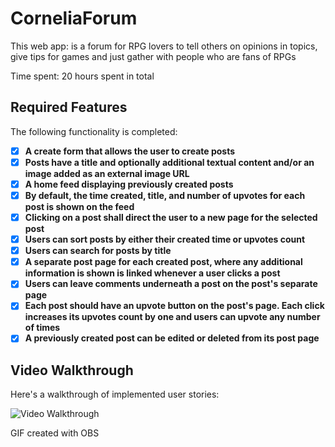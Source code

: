 # CorneliaForum


This web app: is a forum for RPG lovers to tell others on opinions in topics, give tips for games and just gather with people who are fans of RPGs

Time spent: 20 hours spent in total

## Required Features

The following functionality is completed:

- [x] **A create form that allows the user to create posts**
- [x] **Posts have a title and optionally additional textual content and/or an image added as an external image URL**
- [x] **A home feed displaying previously created posts**
- [x] **By default, the time created, title, and number of upvotes for each post is shown on the feed**
- [x] **Clicking on a post shall direct the user to a new page for the selected post**
- [x] **Users can sort posts by either their created time or upvotes count**
- [x] **Users can search for posts by title**
- [x] **A separate post page for each created post, where any additional information is shown is linked whenever a user clicks a post**
- [x] **Users can leave comments underneath a post on the post's separate page**
- [x] **Each post should have an upvote button on the post's page. Each click increases its upvotes count by one and users can upvote any number of times**
- [x] **A previously created post can be edited or deleted from its post page**
## Video Walkthrough

Here's a walkthrough of implemented user stories:

<img src='https://github.com/MattBCM/CorneliaForum/blob/master/src/assets/demo.gif' title='Video Walkthrough' width='' alt='Video Walkthrough' />

<!-- Replace this with whatever GIF tool you used! -->
GIF created with OBS
